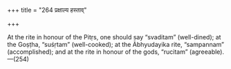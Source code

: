 +++
title = "264 प्रक्षाल्य हस्ताव्"

+++

At the rite in honour of the Pitṛs, one should say “svaditam” (well-dined); at the Goṣṭha, “suśṛtam” (well-cooked); at the Ābhyudayika rite, “sampannam” (accomplished); and at the rite in honour of the gods, “rucitam” (agreeable).—(254)